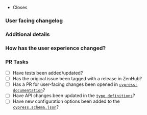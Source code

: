 <!-- 
Thanks for contributing!
Read our contribution guidelines here: 
https://github.com/cypress-io/cypress/blob/develop/.github/CONTRIBUTING.md 
-->

<!-- Example: "Closes #1234" -->

- Closes <!-- issue number here -->

### User facing changelog

<!--
Explain the change(s) for every user to read in our changelog.
-->

### Additional details

<!--
Examples:
- Why was this change necessary?
- What is affected by this change?
- Any implementation details to explain?
-->

### How has the user experience changed?

<!--
Provide before and after examples of the change.
Screenshots or GIFs are preferred.
-->

### PR Tasks

<!-- 
These tasks must be completed before a PR is merged.
Delete tasks if they are not applicable. 
-->

- [ ] Have tests been added/updated?
- [ ] Has the original issue been tagged with a release in ZenHub? <!-- (internal team only)-->
- [ ] Has a PR for user-facing changes been opened in [`cypress-documentation`](https://github.com/cypress-io/cypress-documentation)? <!-- Link to PR here -->
- [ ] Have API changes been updated in the [`type definitions`](cli/types/index.d.ts)?
- [ ] Have new configuration options been added to the [`cypress.schema.json`](cli/schema/cypress.schema.json)?
